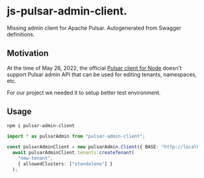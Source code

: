 # js-pulsar-admin-client.

Missing admin client for Apache Pulsar. Autogenerated from Swagger definitions.

## Motivation

At the time of May 26, 2022, the official [Pulsar client for Node](https://github.com/apache/pulsar-client-node) doesn't support Pulsar admin API that can be used for editing tenants, namespaces, etc.

For our project we needed it to setup better test environment.

## Usage

```shell
npm i pulsar-admin-client
```

```typescript
import * as pulsarAdmin from "pulsar-admin-client";

const pulsarAdminClient = new pulsarAdmin.Client({ BASE: "http://localhost:8080/admin/v2" });
  await pulsarAdminClient.tenants.createTenant(
    "new-tenant",
    { allowedClusters: ["standalone"] }
  );
```
